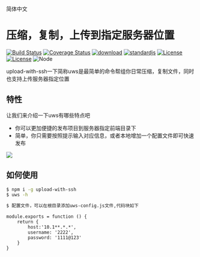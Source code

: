 简体中文

# 压缩，复制，上传到指定服务器位置

<a href="https://circleci.com/gh/ykfe"><img src="https://img.shields.io/circleci/build/github/ykfe/dclone/master.svg" alt="Build Status"></a>
<a href="https://codecov.io/gh/ykfe/dclone"><img src="https://codecov.io/gh/ykfe/dclone/branch/master/graph/badge.svg" alt="Coverage Status"></a>
<a href="https://npmcharts.com/compare/dclone"><img src="https://img.shields.io/npm/dt/dclone" alt="download"></a>
<a href="https://standardjs.com"><img src="https://img.shields.io/badge/code_style-standard-brightgreen.svg" alt="standardjs"></a>
<a href="https://github.com/facebook/jest"><img src="https://img.shields.io/badge/tested_with-jest-99424f.svg" alt="License"></a>
<a href="https://github.com/ykfe/egg-react-ssr"><img src="https://img.shields.io/npm/l/vue.svg" alt="License"></a>
<img src="https://img.shields.io/badge/node-%3E=8-green.svg" alt="Node">

upload-with-ssh一下简称uws是最简单的命令帮组你日常压缩，复制文件，同时也支持上传服务器指定位置

## 特性

让我们来介绍一下uws有哪些特点吧

- 你可以更加便捷的发布项目到服务器指定前端目录下
- 简单，你只需要按照提示输入对应信息，或者本地增加一个配置文件即可快速发布

![](./image/time.jpg)

## 如何使用


```bash
$ npm i -g upload-with-ssh
$ uws -h
```

```bash
$ 配置文件，可以在根目录添加uws-config.js文件,代码块如下
```
```
module.exports = function () {
    return {
        host:'10.1**.*.*',
        username: '2222',
        password: '1111@123'
    }
}
```